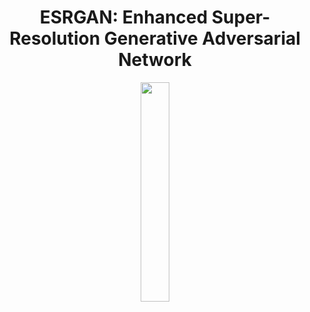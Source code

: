 <h1 align="center"> 
  ESRGAN: Enhanced Super-Resolution Generative Adversarial Network
</h1>

<p align="center">
    <a>
        <img src="https://github.com/MadJokkerr/ESRGAN-Implimentation/tree/main/src/logo.png" width="30%">
    </a>
</p>
